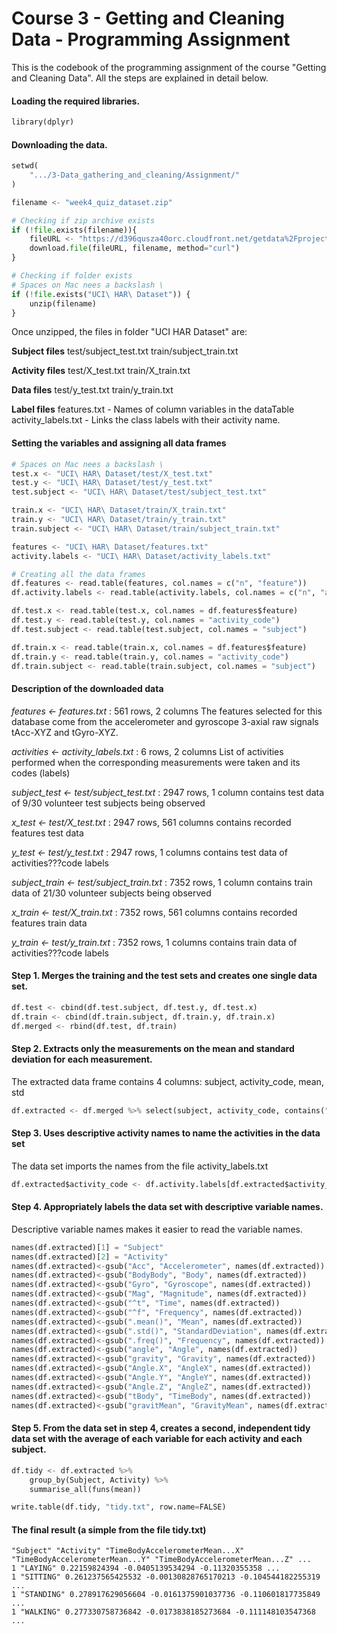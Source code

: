 # Course 3 - Getting and Cleaning Data - Programming Assignment

This is the codebook of the programming assignment of the course "Getting and Cleaning Data".
All the steps are explained in detail below.

#### Loading the required libraries.
```python
library(dplyr)
```

#### Downloading the data.
```python
setwd(
    ".../3-Data_gathering_and_cleaning/Assignment/"
)

filename <- "week4_quiz_dataset.zip"

# Checking if zip archive exists
if (!file.exists(filename)){
    fileURL <- "https://d396qusza40orc.cloudfront.net/getdata%2Fprojectfiles%2FUCI%20HAR%20Dataset.zip"
    download.file(fileURL, filename, method="curl")
}

# Checking if folder exists
# Spaces on Mac nees a backslash \
if (!file.exists("UCI\ HAR\ Dataset")) {
    unzip(filename)
}
```

Once unzipped, the files in folder "UCI HAR Dataset" are:

**Subject files**
test/subject_test.txt
train/subject_train.txt

**Activity files**
test/X_test.txt
train/X_train.txt

**Data files**
test/y_test.txt
train/y_train.txt

**Label files**
features.txt - Names of column variables in the dataTable
activity_labels.txt - Links the class labels with their activity name.

#### Setting the variables and assigning all data frames
```python
# Spaces on Mac nees a backslash \
test.x <- "UCI\ HAR\ Dataset/test/X_test.txt"
test.y <- "UCI\ HAR\ Dataset/test/y_test.txt"
test.subject <- "UCI\ HAR\ Dataset/test/subject_test.txt"

train.x <- "UCI\ HAR\ Dataset/train/X_train.txt"
train.y <- "UCI\ HAR\ Dataset/train/y_train.txt"
train.subject <- "UCI\ HAR\ Dataset/train/subject_train.txt"

features <- "UCI\ HAR\ Dataset/features.txt"
activity.labels <- "UCI\ HAR\ Dataset/activity_labels.txt"

# Creating all the data frames
df.features <- read.table(features, col.names = c("n", "feature"))
df.activity.labels <- read.table(activity.labels, col.names = c("n", "activity_label"))

df.test.x <- read.table(test.x, col.names = df.features$feature)
df.test.y <- read.table(test.y, col.names = "activity_code")
df.test.subject <- read.table(test.subject, col.names = "subject")

df.train.x <- read.table(train.x, col.names = df.features$feature)
df.train.y <- read.table(train.y, col.names = "activity_code")
df.train.subject <- read.table(train.subject, col.names = "subject")
```

#### Description of the downloaded data
*features <- features.txt* : 561 rows, 2 columns 
The features selected for this database come from the accelerometer and gyroscope 3-axial raw signals tAcc-XYZ and tGyro-XYZ.

*activities <- activity_labels.txt* : 6 rows, 2 columns 
List of activities performed when the corresponding measurements were taken and its codes (labels)

*subject_test <- test/subject_test.txt* : 2947 rows, 1 column 
contains test data of 9/30 volunteer test subjects being observed

*x_test <- test/X_test.txt* : 2947 rows, 561 columns 
contains recorded features test data

*y_test <- test/y_test.txt* : 2947 rows, 1 columns 
contains test data of activities???code labels

*subject_train <- test/subject_train.txt* : 7352 rows, 1 column 
contains train data of 21/30 volunteer subjects being observed

*x_train <- test/X_train.txt* : 7352 rows, 561 columns 
contains recorded features train data

*y_train <- test/y_train.txt* : 7352 rows, 1 columns 
contains train data of activities???code labels

#### Step 1. Merges the training and the test sets and creates one single data set.
```python
df.test <- cbind(df.test.subject, df.test.y, df.test.x)
df.train <- cbind(df.train.subject, df.train.y, df.train.x)
df.merged <- rbind(df.test, df.train)
```

#### Step 2. Extracts only the measurements on the mean and standard deviation for each measurement.
The extracted data frame contains 4 columns: subject, activity_code, mean, std
```python
df.extracted <- df.merged %>% select(subject, activity_code, contains("mean"), contains("std"))
```

#### Step 3. Uses descriptive activity names to name the activities in the data set
The data set imports the names from the file activity_labels.txt
```python
df.extracted$activity_code <- df.activity.labels[df.extracted$activity_code, 2]
```

#### Step 4. Appropriately labels the data set with descriptive variable names.
Descriptive variable names makes it easier to read the variable names.
```python
names(df.extracted)[1] = "Subject"
names(df.extracted)[2] = "Activity"
names(df.extracted)<-gsub("Acc", "Accelerometer", names(df.extracted))
names(df.extracted)<-gsub("BodyBody", "Body", names(df.extracted))
names(df.extracted)<-gsub("Gyro", "Gyroscope", names(df.extracted))
names(df.extracted)<-gsub("Mag", "Magnitude", names(df.extracted))
names(df.extracted)<-gsub("^t", "Time", names(df.extracted))
names(df.extracted)<-gsub("^f", "Frequency", names(df.extracted))
names(df.extracted)<-gsub(".mean()", "Mean", names(df.extracted))
names(df.extracted)<-gsub(".std()", "StandardDeviation", names(df.extracted))
names(df.extracted)<-gsub(".freq()", "Frequency", names(df.extracted))
names(df.extracted)<-gsub("angle", "Angle", names(df.extracted))
names(df.extracted)<-gsub("gravity", "Gravity", names(df.extracted))
names(df.extracted)<-gsub("Angle.X", "AngleX", names(df.extracted))
names(df.extracted)<-gsub("Angle.Y", "AngleY", names(df.extracted))
names(df.extracted)<-gsub("Angle.Z", "AngleZ", names(df.extracted))
names(df.extracted)<-gsub("tBody", "TimeBody", names(df.extracted))
names(df.extracted)<-gsub("gravitMean", "GravityMean", names(df.extracted))
```

#### Step 5. From the data set in step 4, creates a second, independent tidy data set with the average of each variable for each activity and each subject.
```python
df.tidy <- df.extracted %>% 
    group_by(Subject, Activity) %>% 
    summarise_all(funs(mean))

write.table(df.tidy, "tidy.txt", row.name=FALSE)
```


#### The final result (a simple from the file tidy.txt)
```
"Subject" "Activity" "TimeBodyAccelerometerMean...X" "TimeBodyAccelerometerMean...Y" "TimeBodyAccelerometerMean...Z" ...
1 "LAYING" 0.22159824394 -0.0405139534294 -0.11320355358 ...
1 "SITTING" 0.261237565425532 -0.00130828765170213 -0.104544182255319 ...
1 "STANDING" 0.278917629056604 -0.0161375901037736 -0.110601817735849 ...
1 "WALKING" 0.277330758736842 -0.0173838185273684 -0.111148103547368 ...
````